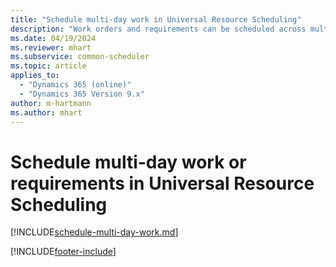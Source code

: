```yaml
---
title: "Schedule multi-day work in Universal Resource Scheduling"
description: "Work orders and requirements can be scheduled across multiple days. Learn about multi-day scheduling and allocation methods by configuring 3 scenarios."
ms.date: 04/19/2024
ms.reviewer: mhart
ms.subservice: common-scheduler
ms.topic: article
applies_to: 
  - "Dynamics 365 (online)"
  - "Dynamics 365 Version 9.x"
author: m-hartmann
ms.author: mhart
---
```


# Schedule multi-day work or requirements in Universal Resource Scheduling

[!INCLUDE[schedule-multi-day-work.md](../shared/urs/schedule-multi-day-work.md)]

[!INCLUDE[footer-include](../includes/footer-banner.md)]
